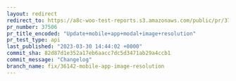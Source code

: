 ```yaml
---
layout: redirect
redirect_to: https://a8c-woo-test-reports.s3.amazonaws.com/public/pr/37506/api/index.html
pr_number: 37506
pr_title_encoded: "Update+mobile+app+modal+image+resolution"
pr_test_type: api
last_published: "2023-03-30 14:44:02 +0000"
commit_sha: 82d87d1e352a17eb6aacc7dc5d3471ab29a4ccb1
commit_message: "Changelog"
branch_name: fix/36142-mobile-app-image-resolution
---
```

